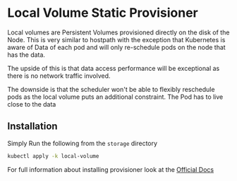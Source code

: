 # Local Volume Static Provisioner

Local volumes are Persistent Volumes provisioned directly on the disk of the Node. This is very similar to hostpath with the exception that Kubernetes is aware of Data of each pod and will only re-schedule pods on the node that has the data.

The upside of this is that data access performance will be exceptional as there is no network traffic involved.

The downside is that the scheduler won't be able to flexibly reschedule pods as the local volume puts an additional constraint. The Pod has to live close to the data

## Installation

Simply Run the following from the `storage` directory

```bash
kubectl apply -k local-volume
```

For full information about installing provisioner look at the [Official Docs](https://github.com/kubernetes-sigs/sig-storage-local-static-provisioner/blob/master/docs/getting-started.md)
